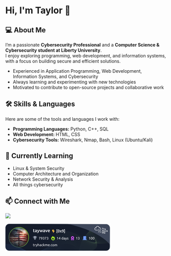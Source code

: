 # Hi, I'm Taylor 👋


## 💻 About Me
I’m a passionate **Cybersecurity Professional** and a **Computer Science & Cybersecurity student at Liberty University**.  
I enjoy exploring programming, web development, and information systems, with a focus on building secure and efficient solutions.

- Experienced in Application Programming, Web Development, Information Systems, and Cybersecurity
- Always learning and experimenting with new technologies
- Motivated to contribute to open-source projects and collaborative work

## 🛠️ Skills & Languages
Here are some of the tools and languages I work with:

- **Programming Languages:** Python, C++, SQL  
- **Web Development:** HTML, CSS  
- **Cybersecurity Tools:** Wireshark, Nmap, Bash, Linux (Ubuntu/Kali)  

## 🌱 Currently Learning
- Linux & System Security
- Computer Architecture and Organization  
- Network Security & Analysis
- All things cybersecurity

## 📫 Connect with Me
<a href="https://www.linkedin.com/in/taylor-wavra-7b5a7724b/"><img src="https://img.shields.io/badge/-LinkedIn-0072b1?&style=for-the-badge&logo=linkedin&logoColor=white" /></a>



  
<!-- Tools:



Certifications:


-->

![tryhackme stats](https://raw.githubusercontent.com/taywave/taywave/master/assets/thm_propic.png)
<!--
**taywave/taywave** is a ✨ _special_ ✨ repository because its `README.md` (this file) appears on your GitHub profile.

Here are some ideas to get you started:

- 🔭 I’m currently working on ...
- 🌱 I’m currently learning ...
- 👯 I’m looking to collaborate on ...
- 🤔 I’m looking for help with ...
- 💬 Ask me about ...
- 📫 How to reach me: ...
- 😄 Pronouns: ...
- ⚡ Fun fact: ...
-->



